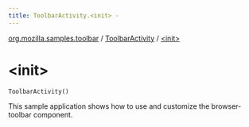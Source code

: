 ```yaml
---
title: ToolbarActivity.<init> - 
---
```


[org.mozilla.samples.toolbar](../index.html) / [ToolbarActivity](index.html) / [&lt;init&gt;](./-init-.html)

# &lt;init&gt;

`ToolbarActivity()`

This sample application shows how to use and customize the browser-toolbar component.

